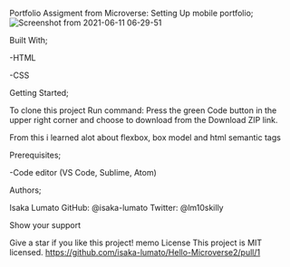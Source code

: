 Portfolio
Assigment from Microverse: Setting Up mobile portfolio;
![Screenshot from 2021-06-11 06-29-51](https://user-images.githubusercontent.com/75973193/121626732-a8b42380-ca7e-11eb-9bc1-cdde147f4e8d.png)


Built With;

-HTML

-CSS

Getting Started;

To clone this project Run command: Press the green Code button in the upper right corner and choose to download from the Download ZIP link.

From this i learned alot about flexbox, box model and html semantic tags

Prerequisites;

-Code editor (VS Code, Sublime, Atom)

Authors;

Isaka Lumato
GitHub: @isaka-lumato
Twitter: @lm10skilly

Show your support

Give a star if you like this project!
memo License
This project is MIT licensed.
https://github.com/isaka-lumato/Hello-Microverse2/pull/1
